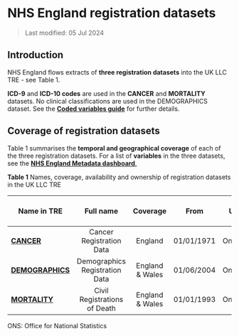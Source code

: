 # NHS England registration datasets
>Last modified: 05 Jul 2024
## Introduction  
NHS England flows extracts of **three registration datasets** into the UK LLC TRE - see Table 1.

**ICD-9** and **ICD-10 codes** are used in the **CANCER** and **MORTALITY** datasets. No clinical classifications are used in the DEMOGRAPHICS dataset. See the [**Coded variables guide**](../Coding/coding_intro.md) for further details.

## Coverage of registration datasets
Table 1 summarises the **temporal and geographical coverage** of each of the three registration datasets. For a list of **variables** in the three datasets, see the [**NHS England Metadata dashboard**.](https://digital.nhs.uk/services/data-access-request-service-dars/dars-products-and-services/metadata-dashboard) 

**Table 1** Names, coverage, availability and ownership of registration datasets in the UK LLC TRE

| **Name in TRE**|**Full name**|**Coverage**|**From**|**Until**|**Data available in TRE**|**Owner**|
|---|:---:|:---:|:---:|:---:|:---:|:---:|
|[**CANCER**](../Registration%20datasets/CANCER/CANCER.ipynb)|Cancer Registration Data|England|01/01/1971|Ongoing|01/01/1971 onwards|NHSE|
|[**DEMOGRAPHICS**](../Registration%20datasets/DEMOGRAPHICS/Demographics.md)|Demographics Registration Data|England & Wales|01/06/2004|Ongoing|01/06/2004 onwards|NHSE|
|[**MORTALITY**](../Registration%20datasets/MORTALITY/MORTALITY.ipynb)|Civil Registrations of Death|England & Wales|01/01/1993|Ongoing|01/01/1993 onwards|ONS|  |  

ONS: Office for National Statistics  






